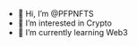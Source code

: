 - 👋 Hi, I’m @PFPNFTS
- 👀 I’m interested in Crypto
- 🌱 I’m currently learning Web3

<!---
PFPNFTS/PFPNFTS is a ✨ special ✨ repository because its `README.md` (this file) appears on your GitHub profile.
You can click the Preview link to take a look at your changes.
--->
